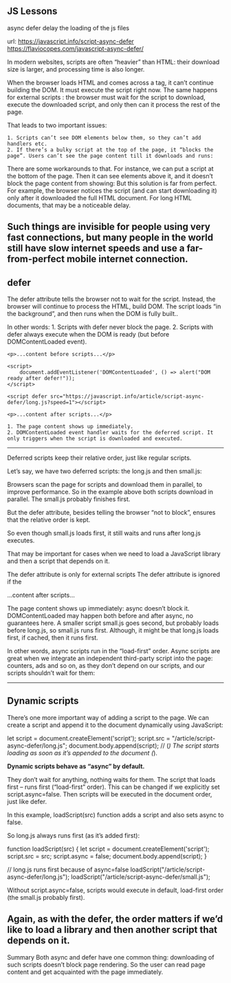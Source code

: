 JS Lessons
----------
async defer delay the loading of the js files

url: https://javascript.info/script-async-defer
	 https://flaviocopes.com/javascript-async-defer/

In modern websites, scripts are often “heavier” than HTML: their download size is larger, and processing time is also longer.

When the browser loads HTML and comes across a <script>...</script> tag, it can’t continue building the DOM. 
It must execute the script right now. 
The same happens for external scripts <script src="..."></script>: the browser must wait for the script to download, execute the downloaded script, and only then can it process the rest of the page.

That leads to two important issues:

	1. Scripts can’t see DOM elements below them, so they can’t add handlers etc.
	2. If there’s a bulky script at the top of the page, it “blocks the page”. Users can’t see the page content till it downloads and runs:

There are some workarounds to that. For instance, we can put a script at the bottom of the page. Then it can see elements above it, and it doesn’t block the page content from showing:
	But this solution is far from perfect. For example, the browser notices the script (and can start downloading it) only after it downloaded the full HTML document. For long HTML documents, that may be a noticeable delay.

Such things are invisible for people using very fast connections, but many people in the world still have slow internet speeds and use a far-from-perfect mobile internet connection.
------------------------
defer
---
The defer attribute tells the browser not to wait for the script. 
Instead, the browser will continue to process the HTML, build DOM. 
The script loads “in the background”, and then runs when the DOM is fully built..

In other words:
	1. Scripts with defer never block the page.
	2. Scripts with defer always execute when the DOM is ready (but before DOMContentLoaded event).

	<p>...content before scripts...</p>

	<script>
		document.addEventListener('DOMContentLoaded', () => alert("DOM ready after defer!"));
	</script>

	<script defer src="https://javascript.info/article/script-async-defer/long.js?speed=1"></script>

	<p>...content after scripts...</p>

	1. The page content shows up immediately.
	2. DOMContentLoaded event handler waits for the deferred script. It only triggers when the script is downloaded and executed.
--------------------------------------------
Deferred scripts keep their relative order, just like regular scripts.

Let’s say, we have two deferred scripts: the long.js and then small.js:

<script defer src="https://javascript.info/article/script-async-defer/long.js"></script>
<script defer src="https://javascript.info/article/script-async-defer/small.js"></script>

Browsers scan the page for scripts and download them in parallel, to improve performance. 
So in the example above both scripts download in parallel. The small.js probably finishes first.

But the defer attribute, besides telling the browser “not to block”, ensures that the relative order is kept.

<important>
	So even though small.js loads first, it still waits and runs after long.js executes.
</important>

That may be important for cases when we need to load a JavaScript library and then a script that depends on it.	

<info>
	The defer attribute is only for external scripts
	The defer attribute is ignored if the <script> tag has no src.
</info>
---------------------------------------------------------------------------
async
-----
The async attribute is somewhat like defer. It also makes the script non-blocking. But it has important differences in the behavior.

The async attribute means that a script is completely independent:

The browser doesn’t block on async scripts (like defer).
<b>Other scripts don’t wait for async scripts, and async scripts don’t wait for them.</b>
DOMContentLoaded and async scripts don’t wait for each other:
DOMContentLoaded may happen both 
	before an async script (if an async script finishes loading after the page is complete) or 
	after an async script (if an async script is short or was in HTTP-cache)

In other words, async scripts load in the background and run when ready. 

The DOM and other scripts don’t wait for them, and they don’t wait for anything. 

A fully independent script that runs when loaded. As simple, as it can get, right?

Here’s an example similar to what we’ve seen with defer: two scripts long.js and small.js, but now with async instead of defer.

They don’t wait for each other. Whatever loads first (probably small.js) – runs first:

<p>...content before scripts...</p>

<script>
  document.addEventListener('DOMContentLoaded', () => alert("DOM ready!"));
</script>

<script async src="https://javascript.info/article/script-async-defer/long.js"></script>
<script async src="https://javascript.info/article/script-async-defer/small.js"></script>

<p>...content after scripts...</p>

The page content shows up immediately: async doesn’t block it.
DOMContentLoaded may happen both before and after async, no guarantees here.
A smaller script small.js goes second, but probably loads before long.js, so small.js runs first. 
Although, it might be that long.js loads first, if cached, then it runs first. 

In other words, async scripts run in the “load-first” order.
Async scripts are great when we integrate an independent third-party script into the page: counters, ads and so on, as they don’t depend on our scripts, and our scripts shouldn’t wait for them:

<!-- Google Analytics is usually added like this -->
<script async src="https://google-analytics.com/analytics.js"></script>
-----------------------------------------------------------------------------------------------
Dynamic scripts
---------------
There’s one more important way of adding a script to the page.
We can create a script and append it to the document dynamically using JavaScript:

let script = document.createElement('script');
script.src = "/article/script-async-defer/long.js";
document.body.append(script); // (*)
The script starts loading as soon as it’s appended to the document (*).

<b>Dynamic scripts behave as “async” by default.</b>

They don’t wait for anything, nothing waits for them.
The script that loads first – runs first (“load-first” order).
This can be changed if we explicitly set script.async=false. 
Then scripts will be executed in the document order, just like defer.

In this example, loadScript(src) function adds a script and also sets async to false.

So long.js always runs first (as it’s added first):

function loadScript(src) {
  let script = document.createElement('script');
  script.src = src;
  script.async = false;
  document.body.append(script);
}

// long.js runs first because of async=false
loadScript("/article/script-async-defer/long.js");
loadScript("/article/script-async-defer/small.js");

Without script.async=false, scripts would execute in default, load-first order (the small.js probably first).

Again, as with the defer, the order matters if we’d like to load a library and then another script that depends on it.
----------------------------------------------------------------------------------------------------------
Summary
Both async and defer have one common thing: downloading of such scripts doesn’t block page rendering. 
So the user can read page content and get acquainted with the page immediately.